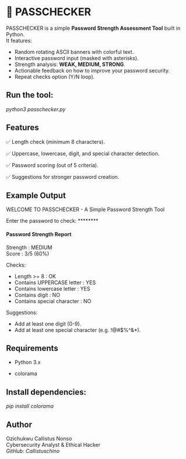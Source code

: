 # 🔐 PASSCHECKER

PASSCHECKER is a simple **Password Strength Assessment Tool** built in Python.<br>
It features:
- Random rotating ASCII banners with colorful text.
- Interactive password input (masked with asterisks).
- Strength analysis: **WEAK, MEDIUM, STRONG**.
- Actionable feedback on how to improve your password security.
- Repeat checks option (Y/N loop).


## Run the tool:

*python3 passchecker.py*


## Features

✅ Length check (minimum 8 characters).

✅ Uppercase, lowercase, digit, and special character detection.

✅ Password scoring (out of 5 criteria).

✅ Suggestions for stronger password creation.

## Example Output

WELCOME TO PASSCHECKER - A Simple Password Strength Tool

Enter the password to check: ******** <br>

#### Password Strength Report

Strength : MEDIUM<br>
Score    : 3/5 (60%)

Checks:
 - Length >= 8 : OK
 - Contains UPPERCASE letter  : YES
 - Contains lowercase letter  : YES
 - Contains digit             : NO
 - Contains special character : NO

Suggestions:
 * Add at least one digit (0-9).
 * Add at least one special character (e.g. !@#$%^&*).


## Requirements

 * Python 3.x

 * colorama

## Install dependencies:

*pip install colorama*


## Author

Ozichukwu Callistus Nonso<br>
Cybersecurity Analyst & Ethical Hacker<br>
*GitHub: Callistuschino*
